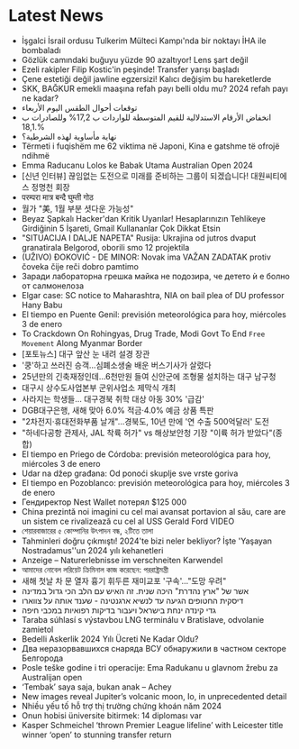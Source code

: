 # Latest News
-  İşgalci İsrail ordusu Tulkerim Mülteci Kampı'nda bir noktayı İHA ile bombaladı
-  Gözlük camındaki buğuyu yüzde 90 azaltıyor! Lens şart değil
-  Ezeli rakipler Filip Kostic'in peşinde! Transfer yarışı başladı
-  Çene estetiği değil jawline egzersizi! Kalıcı değişim bu hareketlerde
-  SKK, BAĞKUR emekli maaşına refah payı belli oldu mu? 2024 refah payı ne kadar?
-  توقعات أحوال الطقس اليوم الأربعاء
-  انخفاض الأرقام الاستدلالية للقيم المتوسطة للواردات ب 17,2% وللصادرات ب .18,1%
-  نهاية مأساوية لهذه الشرطية؟
-  Tërmeti i fuqishëm me 62 viktima në Japoni, Kina e gatshme të ofrojë ndihmë
-  Emma Raducanu Lolos ke Babak Utama Australian Open 2024
-  [신년 인터뷰] 끊임없는 도전으로 미래를 준비하는 그룹이 되겠습니다! 대원씨티에스 정명천 회장
-  परम्परा मात्र बन्दै घुम्ती गोठ
-  월가 "美, 1월 부분 셧다운 가능성"
-  Beyaz Şapkalı Hacker'dan Kritik Uyarılar! Hesaplarınızın Tehlikeye Girdiğinin 5 İşareti, Gmail Kullananlar Çok Dikkat Etsin
-  "SITUACIJA I DALJE NAPETA" Rusija: Ukrajina od jutros dvaput granatirala Belgorod, oborili smo 12 projektila
-  (UŽIVO) ĐOKOVIĆ - DE MINOR: Novak ima VAŽAN ZADATAK protiv čoveka čije reči dobro pamtimo
-  Заради лабораторна грешка майка не подозира, че детето ѝ е болно от салмонелоза
-  Elgar case: SC notice to Maharashtra, NIA on bail plea of DU professor Hany Babu
-  El tiempo en Puente Genil: previsión meteorológica para hoy, miércoles 3 de enero
-  To Crackdown On Rohingyas, Drug Trade, Modi Govt To End `Free Movement` Along Myanmar Border
-  [포토뉴스] 대구 앞산 눈 내려 설경 장관
-  '쿵'하고 쓰러진 승객…심폐소생술 배운 버스기사가 살렸다
-  25년만의 긴축재정인데…6천만원 들여 신안군에 조형물 설치하는 대구 남구청
-  대구시 상수도사업본부 군위사업소 제막식 개최
-  사라지는 학생들… 대구경북 취학 대상 아동 30% '급감'
-  DGB대구은행, 새해 맞아 6.0% 적금·4.0% 예금 상품 특판
-  "2차전지·휴대전화부품 날개"…경북도, 10년 만에 '연 수출 500억달러' 도전
-  "하네다공항 관제사, JAL 착륙 허가" vs 해상보안청 기장 "이륙 허가 받았다"(종합)
-  El tiempo en Priego de Córdoba: previsión meteorológica para hoy, miércoles 3 de enero
-  Udar na džep građana: Od ponoći skuplje sve vrste goriva
-  El tiempo en Pozoblanco: previsión meteorológica para hoy, miércoles 3 de enero
-  Гендиректор Nest Wallet потерял $125 000
-  China prezintă noi imagini cu cel mai avansat portavion al său, care are un sistem ce rivalizează cu cel al USS Gerald Ford VIDEO
-  শেয়ারবাজারের ৫ কোম্পানির উৎপাদন বন্ধ, ২টিতে তালা
-  Tahminleri doğru çıkmıştı! 2024'te bizi neler bekliyor? İşte 'Yaşayan Nostradamus''un 2024 yılı kehanetleri
-  Anzeige – Naturerlebnisse im verschneiten Karwendel
-  আমাদের নোবেল লরিয়েট ক্রিমিনাল কাজ করেছেন: পররাষ্ট্রমন্ত্রী
-  새해 첫날 차 문 열자 흉기 휘두른 재미교포 '구속'…"도망 우려"
-  אשר של "ארץ נהדרת" היכה שנית. זה האיש עם הלב הכי גדול במדינה
-  דיסקית החטופים הגיעה עד לנשיא ארגנטינה - שענד אותה על צווארו
-  גדי קינדה ינחת בישראל ויעבור בדיקות רפואיות במכבי חיפה
-  Taraba súhlasí s výstavbou LNG terminálu v Bratislave, odvolanie zamietol
-  Bedelli Askerlik 2024 Yılı Ücreti Ne Kadar Oldu?
-  Два неразорвавшихся снаряда ВСУ обнаружили в частном секторе Белгорода
-  Posle teške godine i tri operacije: Ema Radukanu u glavnom žrebu za Australijan open
-  ‘Tembak’ saya saja, bukan anak – Achey
-  New images reveal Jupiter’s volcanic moon, Io, in unprecedented detail
-  Nhiều yếu tố hỗ trợ thị trường chứng khoán năm 2024
-  Onun hobisi üniversite bitirmek: 14 diploması var
-  Kasper Schmeichel ‘thrown Premier League lifeline’ with Leicester title winner ‘open’ to stunning transfer return
